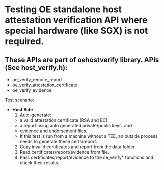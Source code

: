 # Testing OE standalone host attestation verification API where special hardware (like SGX) is not required.

## These APIs are part of oehostverify library. APIs (See host_verify.h):
 - oe_verify_remote_report
 - oe_verify_attestation_certificate
 - oe_verify_evidence


Test scenario:

- **Host Side**
  1. Auto-generate:
    - a valid attestation certificate (RSA and EC),
    - a report using auto generated private/public keys, and
    - evidence and endorsement files.
    - If this test is run from a machine without a TEE, an outside process needs to generate these certs/report.
  2. Copy invalid certificates and report from the data folder.
  3. Read certificates/report/evidence from file.
  4. Pass certificates/report/evidence to the oe_verify* functions and check their results.
